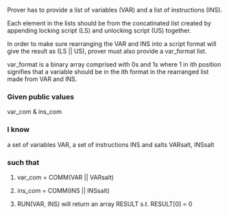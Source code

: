 Prover has to provide a list of variables (VAR) and a list of instructions (INS).

Each element in the lists should be from the concatinated list created by appending locking script (LS) and unlocking script (US) together.

In order to make sure rearranging the VAR and INS into a script format will give the result as (LS || US), prover must also provide a var_format list.

var_format is a binary array comprised with 0s and 1s where 1 in ith position signifies that a variable should be in the ith format in the rearranged list made from VAR and INS.



### Given public values
var_com & ins_com

### I know 
a set of variables VAR, a set of instructions INS and salts VARsalt, INSsalt

### such that

1. var_com = COMM(VAR || VARsalt)

2. ins_com = COMM(INS || INSsalt)

3. RUN(VAR, INS) will return an array RESULT s.t. RESULT[0] = 0